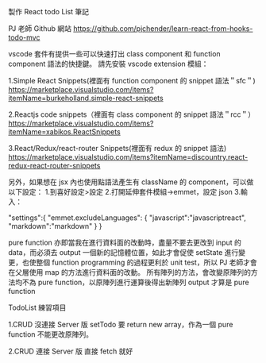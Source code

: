 製作 React todo List 筆記

PJ 老師 Github 網站
https://github.com/pjchender/learn-react-from-hooks-todo-mvc

vscode 套件有提供一些可以快速打出 class component 和 function component 語法的快捷鍵。
請先安裝 vscode extension 模組：

1.Simple React Snippets(裡面有 function component 的 snippet 語法＂sfc＂)
https://marketplace.visualstudio.com/items?itemName=burkeholland.simple-react-snippets

2.Reactjs code snippets（裡面有 class component 的 snippet 語法＂rcc＂）
https://marketplace.visualstudio.com/items?itemName=xabikos.ReactSnippets

3.React/Redux/react-router Snippets(裡面有 redux 的 snippet 語法)
https://marketplace.visualstudio.com/items?itemName=discountry.react-redux-react-router-snippets

另外，如果想在 jsx 內也使用點語法產生有 className 的 component，可以做以下設定： 1.到喜好設定>設定 2.打開延伸套件模組->emmet，設定 json 3.輸入：

"settings":{
"emmet.excludeLanguages": {
"javascript":"javascriptreact",
"markdown":"markdown"
}
}

pure function 亦即當我在進行資料面的改動時，盡量不要去更改到 input 的 data，而必須去 output 一個新的記憶體位置，如此才會促使 setState 進行變更，也使整個 function programming 的過程更利於 unit test，所以 PJ 老師才會在父層使用 map 的方法進行資料面的改動。
所有陣列的方法，會改變原陣列的方法均不為 pure function，以原陣列進行運算後得出新陣列 output 才算是 pure function

TodoList 練習項目

1.CRUD 沒連接 Server 版
setTodo 要 return new array，作為一個 pure function 不能更改原陣列。

2.CRUD 連接 Server 版
直接 fetch 就好
